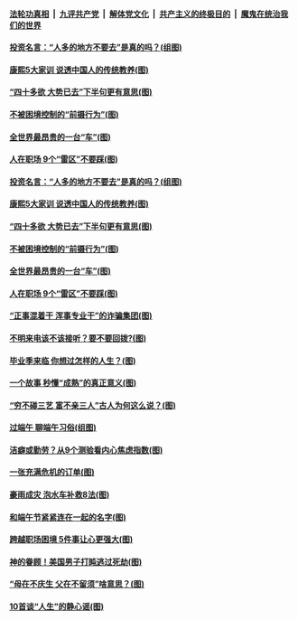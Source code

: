 ####  [法轮功真相](../../../../basic/blob/master/README.md?t=06272002) &nbsp;|&nbsp; [九评共产党](../../../../9ping.md/blob/master/README.md?t=06272002) &nbsp;|&nbsp; [解体党文化](../../../../jtdwh.md/blob/master/README.md?t=06272002)  &nbsp;|&nbsp; [共产主义的终极目的](../../../../gczydzjmd.md/blob/master/README.md?t=06272002) &nbsp;|&nbsp; [魔鬼在统治我们的世界](../../../../mgztzwmdsj.md/blob/master/README.md?t=06272002) 

#### [投资名言：“人多的地方不要去”是真的吗？(组图)](../pages/p8/937855.md?t=06272002) 

#### [康熙5大家训 说透中国人的传统教养(图)](../pages/p8/937696.md?t=06272002) 

#### [“四十多欲 大势已去”下半句更有意思(图)](../pages/p8/937811.md?t=06272002) 

#### [不被困境控制的“前摄行为”(图)](../pages/p8/937145.md?t=06272002) 

#### [全世界最昂贵的一台“车”(图)](../pages/p8/937477.md?t=06272002) 

#### [人在职场 9个“雷区”不要踩(图)](../pages/p8/937766.md?t=06272002) 

#### [投资名言：“人多的地方不要去”是真的吗？(组图)](../pages/p8/937855.md?t=06272002) 

#### [康熙5大家训 说透中国人的传统教养(图)](../pages/p8/937696.md?t=06272002) 

#### [“四十多欲 大势已去”下半句更有意思(图)](../pages/p8/937811.md?t=06272002) 

#### [不被困境控制的“前摄行为”(图)](../pages/p8/937145.md?t=06272002) 

#### [全世界最昂贵的一台“车”(图)](../pages/p8/937477.md?t=06272002) 

#### [人在职场 9个“雷区”不要踩(图)](../pages/p8/937766.md?t=06272002) 

#### [“正事混着干 浑事专业干”的诈骗集团(图)](../pages/p8/937732.md?t=06272002) 

#### [不明来电该不该接听？要不要回拨?(图)](../pages/p8/936929.md?t=06272002) 

#### [毕业季来临 你想过怎样的人生？(图)](../pages/p8/937661.md?t=06272002) 

#### [一个故事 秒懂“成熟”的真正意义(图)](../pages/p8/936405.md?t=06272002) 

#### [“穷不碰三艺 富不亲三人”古人为何这么说？(图)](../pages/p8/937602.md?t=06272002) 

#### [过端午 聊端午习俗(组图)](../pages/p8/937246.md?t=06272002) 

#### [洁癖或勤劳？从9个测验看内心焦虑指数(图)](../pages/p8/937558.md?t=06272002) 

#### [一张充满危机的订单(图)](../pages/p8/936981.md?t=06272002) 

#### [豪雨成灾 泡水车补救8法(图)](../pages/p8/937526.md?t=06272002) 

#### [和端午节紧紧连在一起的名字(图)](../pages/p8/937448.md?t=06272002) 

#### [跨越职场困境 5件事让心更强大(图)](../pages/p8/937375.md?t=06272002) 

#### [神的眷顾！美国男子打盹逃过死劫(图)](../pages/p8/936985.md?t=06272002) 

#### [“母在不庆生 父在不留须”啥意思？(图)](../pages/p8/937234.md?t=06272002) 

#### [10首谈“人生”的静心谣(图)](../pages/p8/936965.md?t=06272002) 

